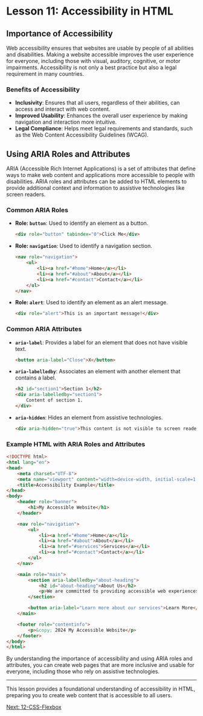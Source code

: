 # Lesson 11: Accessibility in HTML

## Importance of Accessibility

Web accessibility ensures that websites are usable by people of all abilities and disabilities. Making a website accessible improves the user experience for everyone, including those with visual, auditory, cognitive, or motor impairments. Accessibility is not only a best practice but also a legal requirement in many countries.

### Benefits of Accessibility

- **Inclusivity**: Ensures that all users, regardless of their abilities, can access and interact with web content.
- **Improved Usability**: Enhances the overall user experience by making navigation and interaction more intuitive.
- **Legal Compliance**: Helps meet legal requirements and standards, such as the Web Content Accessibility Guidelines (WCAG).

## Using ARIA Roles and Attributes

ARIA (Accessible Rich Internet Applications) is a set of attributes that define ways to make web content and applications more accessible to people with disabilities. ARIA roles and attributes can be added to HTML elements to provide additional context and information to assistive technologies like screen readers.

### Common ARIA Roles

- **Role: `button`**: Used to identify an element as a button.
  ```html
  <div role="button" tabindex="0">Click Me</div>
  ```

- **Role: `navigation`**: Used to identify a navigation section.
  ```html
  <nav role="navigation">
      <ul>
          <li><a href="#home">Home</a></li>
          <li><a href="#about">About</a></li>
          <li><a href="#contact">Contact</a></li>
      </ul>
  </nav>
  ```

- **Role: `alert`**: Used to identify an element as an alert message.
  ```html
  <div role="alert">This is an important message!</div>
  ```

### Common ARIA Attributes

- **`aria-label`**: Provides a label for an element that does not have visible text.
  ```html
  <button aria-label="Close">X</button>
  ```

- **`aria-labelledby`**: Associates an element with another element that contains a label.
  ```html
  <h2 id="section1">Section 1</h2>
  <div aria-labelledby="section1">
      Content of section 1.
  </div>
  ```

- **`aria-hidden`**: Hides an element from assistive technologies.
  ```html
  <div aria-hidden="true">This content is not visible to screen readers.</div>
  ```

### Example HTML with ARIA Roles and Attributes

```html
<!DOCTYPE html>
<html lang="en">
<head>
    <meta charset="UTF-8">
    <meta name="viewport" content="width=device-width, initial-scale=1.0">
    <title>Accessibility Example</title>
</head>
<body>
    <header role="banner">
        <h1>My Accessible Website</h1>
    </header>

    <nav role="navigation">
        <ul>
            <li><a href="#home">Home</a></li>
            <li><a href="#about">About</a></li>
            <li><a href="#services">Services</a></li>
            <li><a href="#contact">Contact</a></li>
        </ul>
    </nav>

    <main role="main">
        <section aria-labelledby="about-heading">
            <h2 id="about-heading">About Us</h2>
            <p>We are committed to providing accessible web experiences for all users.</p>
        </section>

        <button aria-label="Learn more about our services">Learn More</button>
    </main>

    <footer role="contentinfo">
        <p>&copy; 2024 My Accessible Website</p>
    </footer>
</body>
</html>
```

By understanding the importance of accessibility and using ARIA roles and attributes, you can create web pages that are more inclusive and usable for everyone, including those who rely on assistive technologies.

---

This lesson provides a foundational understanding of accessibility in HTML, preparing you to create web content that is accessible to all users.

[Next: 12-CSS-Flexbox](./12-CSS-Flexbox.md)